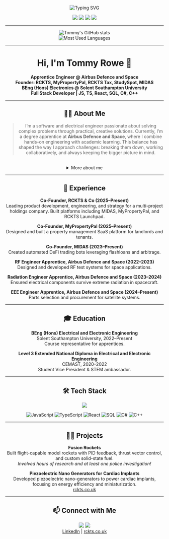 <p align="center">
  <img src="https://readme-typing-svg.demolab.com?font=Fira+Code&weight=700&size=28&pause=1000&color=36BCF7&center=true&vCenter=true&width=800&lines=Hi%2C+I'm+Tommy+Rowe+%F0%9F%91%8B;Engineer+%7C+Founder+%7C+Full+Stack+Dev;Building+things+that+matter+%F0%9F%9A%80" alt="Typing SVG" />
</p>

<p align="center">
  <img src="https://img.shields.io/badge/Engineer%20@%20Airbus-003366?style=for-the-badge&logo=airbus&logoColor=white"/>
  <img src="https://img.shields.io/badge/Founder-RCKTS%20%7C%20MyPropertyPal%20%7C%20RCKTS%20Tax%20%7C%20StudySpot-36BCF7?style=for-the-badge"/>
  <img src="https://img.shields.io/badge/BEng%20Electronics-Solent%20Southampton%20Uni-FF5959?style=for-the-badge"/>
  <img src="https://img.shields.io/badge/Full%20Stack%20Dev-JS%20%7C%20TS%20%7C%20React%20%7C%20SQL%20%7C%20C%23%20%7C%20C%2B%2B-FFD700?style=for-the-badge"/>
</p>

<hr/>

<p align="center">
  <img src="https://github-readme-stats.vercel.app/api?username=rubberduckies12&show_icons=true&theme=tokyonight&hide_border=true" alt="Tommy's GitHub stats"/>
  <br/>
  <img src="https://github-readme-stats.vercel.app/api/top-langs/?username=rubberduckies12&layout=compact&theme=tokyonight&hide_border=true" alt="Most Used Languages"/>
</p>




---


<div align="center">
	<h1>Hi, I'm Tommy Rowe 👋</h1>
	<b>Apprentice Engineer @ Airbus Defence and Space</b><br/>
	<b>Founder: RCKTS, MyPropertyPal, RCKTS Tax, StudySpot, MIDAS</b><br/>
	<b>BEng (Hons) Electronics @ Solent Southampton University</b><br/>
	<b>Full Stack Developer | JS, TS, React, SQL, C#, C++</b>
</div>

---



<h2 align="center">👨‍💻 About Me</h2>
<div align="center">
<blockquote>
I’m a software and electrical engineer passionate about solving complex problems through practical, creative solutions. Currently, I’m a degree apprentice at <b>Airbus Defence and Space</b>, where I combine hands-on engineering with academic learning. This balance has shaped the way I approach challenges: breaking them down, working collaboratively, and always keeping the bigger picture in mind.
</blockquote>
<br/>
<details>
<summary>More about me</summary>
<p align="center">
Alongside my professional and academic journey, I’ve founded and contributed to several businesses. Each venture has taught me resilience, adaptability, and the importance of building technology that genuinely makes an impact.<br/><br/>
What drives me most is curiosity. I love experimenting with new ideas, bridging hardware and software, and turning concepts into working systems. Whether in aerospace, entrepreneurship, or personal projects, I’m motivated by the opportunity to keep learning and to build things that matter.
</p>
</details>
</div>

---



<h2 align="center">🚀 Experience</h2>
<div align="center">
	<p><b>Co-Founder, RCKTS & Co (2025–Present)</b><br/>Leading product development, engineering, and strategy for a multi-project holdings company. Built platforms including MIDAS, MyPropertyPal, and RCKTS Launchpad.</p>
	<p><b>Co-Founder, MyPropertyPal (2025–Present)</b><br/>Designed and built a property management SaaS platform for landlords and tenants.</p>
	<p><b>Co-Founder, MIDAS (2023–Present)</b><br/>Created automated DeFi trading bots leveraging flashloans and arbitrage.</p>
	<p><b>RF Engineer Apprentice, Airbus Defence and Space (2022–2023)</b><br/>Designed and developed RF test systems for space applications.</p>
	<p><b>Radiation Engineer Apprentice, Airbus Defence and Space (2023–2024)</b><br/>Ensured electrical components survive extreme radiation in spacecraft.</p>
	<p><b>EEE Engineer Apprentice, Airbus Defence and Space (2024–Present)</b><br/>Parts selection and procurement for satellite systems.</p>
</div>

---



<h2 align="center">🎓 Education</h2>
<div align="center">
	<p><b>BEng (Hons) Electrical and Electronic Engineering</b><br/>Solent Southampton University, 2022–Present<br/>Course representative for apprentices.</p>
	<p><b>Level 3 Extended National Diploma in Electrical and Electronic Engineering</b><br/>CEMAST, 2020–2022<br/>Student Vice President & STEM ambassador.</p>
</div>

---


<h2 align="center">🛠️ Tech Stack</h2>

<p align="center">
	<img src="https://skillicons.dev/icons?i=js,ts,react,postgresql,cs,cpp,python,git,linux,azure,vercel"/>
</p>

<p align="center">
	<img alt="JavaScript" src="https://img.shields.io/badge/-JavaScript-black?style=flat-square&logo=javascript">
	<img alt="TypeScript" src="https://img.shields.io/badge/-TypeScript-black?style=flat-square&logo=typescript">
	<img alt="React" src="https://img.shields.io/badge/-React-black?style=flat-square&logo=react">
	<img alt="SQL" src="https://img.shields.io/badge/-SQL-black?style=flat-square&logo=postgresql">
	<img alt="C#" src="https://img.shields.io/badge/-C%23-black?style=flat-square&logo=csharp">
	<img alt="C++" src="https://img.shields.io/badge/-C++-black?style=flat-square&logo=cplusplus">
</p>



---



<h2 align="center">🧑‍🔬 Projects</h2>
<div align="center">
	<p><b>Fusion Rockets</b><br/>Built flight-capable model rockets with PID feedback, thrust vector control, and custom solid-state fuel.<br/><i>Involved hours of research and at least one police investigation!</i></p>
	<p><b>Piezoelectric Nano Generators for Cardiac Implants</b><br/>Developed piezoelectric nano-generators to power cardiac implants, focusing on energy efficiency and miniaturization.<br/><a href="https://www.rckts.co.uk">rckts.co.uk</a></p>
</div>

---



<h2 align="center">📫 Connect with Me</h2>
<div align="center">
	<a href="https://www.linkedin.com/in/tommy-rowe-3a720b338/" target="_blank"><img src="https://img.shields.io/badge/LinkedIn-blue?style=for-the-badge&logo=linkedin"/></a>
	<a href="https://www.rckts.co.uk" target="_blank"><img src="https://img.shields.io/badge/Website-36BCF7?style=for-the-badge&logo=google-chrome&logoColor=white"/></a>
	<br/>
	<a href="https://www.linkedin.com/in/tommy-rowe-3a720b338/">LinkedIn</a> | <a href="https://www.rckts.co.uk">rckts.co.uk</a>
</div>

